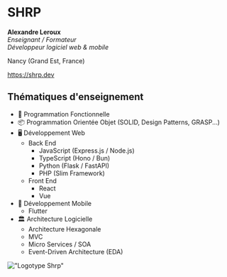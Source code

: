 # SHRP

__Alexandre Leroux__  
_Enseignant / Formateur_  
_Développeur logiciel web & mobile_

Nancy (Grand Est, France)

<https://shrp.dev>

## Thématiques d'enseignement

- 🥷 Programmation Fonctionnelle
- 📦 Programmation Orientée Objet (SOLID, Design Patterns, GRASP...)
- 🖥️ Développement Web
  - Back End
    - JavaScript (Express.js / Node.js)
    - TypeScript (Hono / Bun)
    - Python (Flask / FastAPI)
    - PHP (Slim Framework)
  - Front End
    - React
    - Vue
- 📱 Développement Mobile
  - Flutter
- 🏛️ Architecture Logicielle
  - Architecture Hexagonale
  - MVC
  - Micro Services / SOA
  - Event-Driven Architecture (EDA)

!["Logotype Shrp"](https://sherpa.one/images/sherpa-logotype.png)
